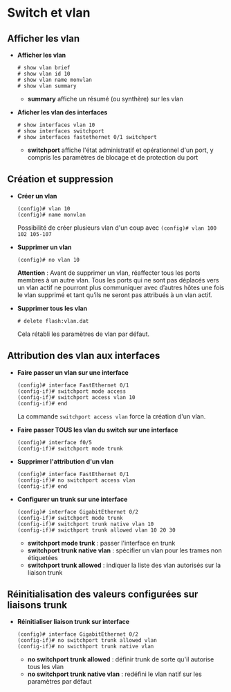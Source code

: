 # Switch et vlan

## Afficher les vlan

* **Afficher les vlan**
	```
	# show vlan brief
	# show vlan id 10
	# show vlan name monvlan
	# show vlan summary
	```
	* **summary** affiche un résumé (ou synthère) sur les vlan

* **Aficher les vlan des interfaces**
	```
	# show interfaces vlan 10
	# show interfaces switchport
	# show interfaces fastethernet 0/1 switchport
	```
	* **switchport** affiche l'état administratif et opérationnel d'un port, y compris les paramètres de blocage et de protection du port

## Création et suppression

* **Créer un vlan**
	```
	(config)# vlan 10
	(config)# name monvlan
	```
	Possibilité de créer plusieurs vlan d'un coup avec ```(config)# vlan 100 102 105-107```

* **Supprimer un vlan**
	```
	(config)# no vlan 10
	```
	**Attention** : Avant de supprimer un vlan, réaffecter tous les ports membres à un autre vlan. Tous les ports qui ne sont pas déplacés vers un vlan actif ne pourront plus communiquer avec d’autres hôtes une fois le vlan supprimé et tant qu’ils ne seront pas attribués à un vlan actif.

* **Supprimer tous les vlan**
	```
	# delete flash:vlan.dat
	```
	Cela rétabli les paramètres de vlan par défaut.

## Attribution des vlan aux interfaces

* **Faire passer un vlan sur une interface**
	```
	(config)# interface FastEthernet 0/1
	(config-if)# switchport mode access
	(config-if)# switchport access vlan 10
	(config-if)# end
	```
	La commande ```switchport access vlan``` force la création d'un vlan.

* **Faire passer TOUS les vlan du switch sur une interface**
	```
	(config)# interface f0/5
	(config-if)# switchport mode trunk
	```

* **Supprimer l'attribution d'un vlan**
	```
	(config)# interface FastEthernet 0/1
	(config-if)# no switchport access vlan
	(config-if)# end
	```

* **Configurer un trunk sur une interface**
	```
	(config)# interface GigabitEthernet 0/2
	(config-if)# switchport mode trunk
	(config-if)# switchport trunk native vlan 10
	(config-if)# swicthport trunk allowed vlan 10 20 30
	```
	* **switchport mode trunk** : passer l'interface en trunk
	* **switchport trunk native vlan** : spécifier un vlan pour les trames non étiquetées
	* **switchport trunk allowed** :  indiquer la liste des vlan autorisés sur la liaison trunk

## Réinitialisation des valeurs configurées sur liaisons trunk

* **Réinitialiser liaison trunk sur interface**
	```
	(config)# interface GigabitEthernet 0/2
	(config-if)# no switchport trunk allowed vlan
	(config-if)# no swicthport trunk native vlan
	```
	* **no switchport trunk allowed** : définir trunk de sorte qu'il autorise tous les vlan
	* **no switchport trunk native vlan** : redéfini le vlan natif sur les paramètres par défaut